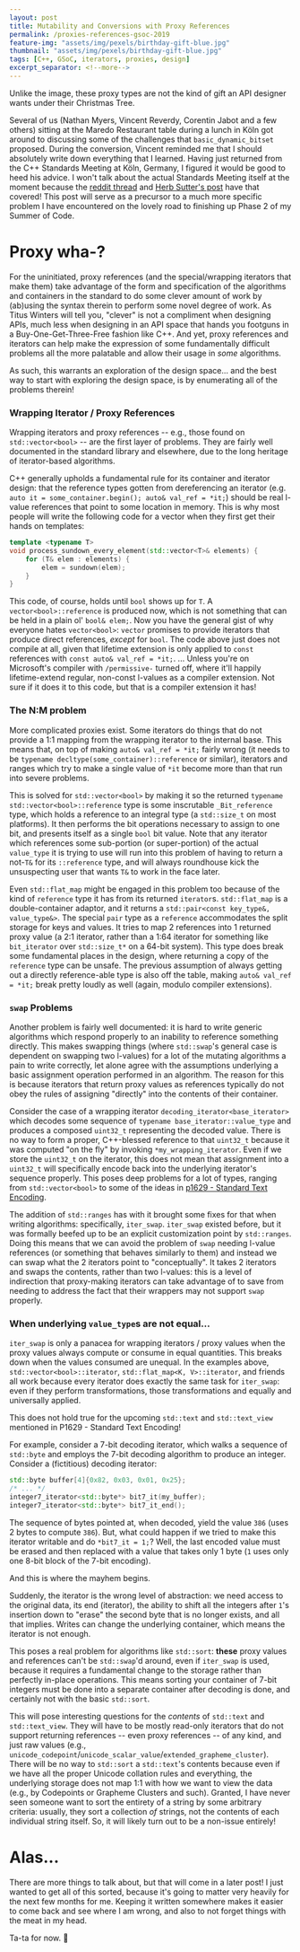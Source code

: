 ```yaml
---
layout: post
title: Mutability and Conversions with Proxy References
permalink: /proxies-references-gsoc-2019
feature-img: "assets/img/pexels/birthday-gift-blue.jpg"
thumbnail: "assets/img/pexels/birthday-gift-blue.jpg"
tags: [C++, GSoC, iterators, proxies, design]
excerpt_separator: <!--more-->
---
```


Unlike the image, these proxy types are not the kind of gift an API designer wants under their Christmas Tree.<!--more-->

Several of us (Nathan Myers, Vincent Reverdy, Corentin Jabot and a few others) sitting at the Maredo Restaurant table during a lunch in Köln got around to discussing some of the challenges that `basic_dynamic_bitset` proposed. During the conversion, Vincent reminded me that I should absolutely write down everything that I learned. Having just returned from the C++ Standards Meeting at Köln, Germany, I figured it would be good to heed his advice. I won't talk about the actual Standards Meeting itself at the moment because the [reddit thread](https://www.reddit.com/r/cpp/comments/cfk9de/201907_cologne_iso_c_committee_trip_report_the/) and [Herb Sutter's post](https://herbsutter.com/2019/07/20/trip-report-summer-iso-c-standards-meeting-cologne/) have that covered! This post will serve as a precursor to a much more specific problem I have encountered on the lovely road to finishing up Phase 2 of my Summer of Code.



# Proxy wha-?

For the uninitiated, proxy references (and the special/wrapping iterators that make them) take advantage of the form and specification of the algorithms and containers in the standard to do some clever amount of work by (ab)using the syntax therein to perform some novel degree of work. As Titus Winters will tell you, "clever" is not a compliment when designing APIs, much less when designing in an API space that hands you footguns in a Buy-One-Get-Three-Free fashion like C++. And yet, proxy references and iterators can help make the expression of some fundamentally difficult problems all the more palatable and allow their usage in _some_ algorithms.

As such, this warrants an exploration of the design space... and the best way to start with exploring the design space, is by enumerating all of the problems therein!



### Wrapping Iterator / Proxy References

Wrapping iterators and proxy references -- e.g., those found on `std::vector<bool>` -- are the first layer of problems. They are fairly well documented in the standard library and elsewhere, due to the long heritage of iterator-based algorithms.

C++ generally upholds a fundamental rule for its container and iterator design: that the reference types gotten from dereferencing an iterator (e.g. `auto it = some_container.begin(); auto& val_ref = *it;`) should be real l-value references that point to some location in memory. This is why most people will write the following code for a vector when they first get their hands on templates:

```cpp
template <typename T>
void process_sundown_every_element(std::vector<T>& elements) {
	for (T& elem : elements) {
		elem = sundown(elem);
	}
}
```

This code, of course, holds until `bool` shows up for `T`. A `vector<bool>::reference` is produced now, which is not something that can be held in a plain ol' `bool& elem;`. Now you have the general gist of why everyone hates `vector<bool>`: `vector` promises to provide iterators that produce direct references, _except_ for `bool`. The code above just does not compile at all, given that lifetime extension is only applied to `const` references with `const auto& val_ref = *it;`. ... Unless you're on Microsoft's compiler with `/permissive-` turned off, where it'll happily lifetime-extend regular, non-const l-values as a compiler extension. Not sure if it does it to this code, but that is a compiler extension it has!


### The N:M problem

More complicated proxies exist. Some iterators do things that do not provide a 1:1 mapping from the wrapping iterator to the internal base. This means that, on top of making `auto& val_ref = *it;` fairly wrong (it needs to be `typename decltype(some_container)::reference` or similar), iterators and ranges which try to make a single value of `*it` become more than that run into severe problems.

This is solved for `std::vector<bool>` by making it so the returned `typename std::vector<bool>::reference` type is some inscrutable `_Bit_reference` type, which holds a reference to an integral type (a `std::size_t` on most platforms). It then performs the bit operations necessary to assign to one bit, and presents itself as a single `bool` bit value. Note that any iterator which references some sub-portion (or super-portion) of the actual `value_type` it is trying to use will run into this problem of having to return a not-`T&` for its `::reference` type, and will always roundhouse kick the unsuspecting user that wants `T&` to work in the face later.

Even `std::flat_map` might be engaged in this problem too because of the kind of `reference` type it has from its returned `iterator`s. `std::flat_map` is a double-container adaptor, and it returns a `std::pair<const key_type&, value_type&>`. The special `pair` type as a `reference` accommodates the split storage for keys and values. It tries to map 2 references into 1 returned proxy value (a 2:1 iterator, rather than a 1:64 iterator for something like `bit_iterator` over `std::size_t*` on a 64-bit system). This type does break some fundamental places in the design, where returning a copy of the `reference` type can be unsafe. The previous assumption of always getting out a directly reference-able type is also off the table, making `auto& val_ref = *it;` break pretty loudly as well (again, modulo compiler extensions).


### `swap` Problems

Another problem is fairly well documented: it is hard to write generic algorithms which respond properly to an inability to reference something directly. This makes swapping things (where `std::swap`'s general case is dependent on swapping two l-values) for a lot of the mutating algorithms a pain to write correctly, let alone agree with the assumptions underlying a basic assignment operation performed in an algorithm. The reason for this is because iterators that return proxy values as references typically do not obey the rules of assigning "directly" into the contents of their container.

Consider the case of a wrapping iterator `decoding_iterator<base_iterator>` which decodes some sequence of `typename base_iterator::value_type` and produces a composed `uint32_t` representing the decoded value. There is no way to form a proper, C++-blessed reference to that `uint32_t` because it was computed "on the fly" by invoking `*my_wrapping_iterator`. Even if we store the `uint32_t` on the iterator, this does not mean that assignment into a `uint32_t` will specifically encode back into the underlying iterator's sequence properly. This poses deep problems for a lot of types, ranging from `std::vector<bool>` to some of the ideas in [p1629 - Standard Text Encoding](/vendor/future_cxx/papers/d1629.html).

The addition of `std::ranges` has with it brought some fixes for that when writing algorithms: specifically, `iter_swap`. `iter_swap` existed before, but it was formally beefed up to be an explicit customization point by `std::ranges`. Doing this means that we can avoid the problem of `swap` needing l-value references (or something that behaves similarly to them) and instead we can swap what the 2 iterators point to "conceptually". It takes 2 iterators and swaps the contents, rather than two l-values: this is a level of indirection that proxy-making iterators can take advantage of to save from needing to address the fact that their wrappers may not support `swap` properly.


### When underlying `value_type`s are not equal...

`iter_swap` is only a panacea for wrapping iterators / proxy values when the proxy values always compute or consume in equal quantities. This breaks down when the values consumed are unequal. In the examples above, `std::vector<bool>::iterator`, `std::flat_map<K, V>::iterator`, and friends all work because every iterator does exactly the same task for `iter_swap`: even if they perform transformations, those transformations and equally and universally applied.

This does not hold true for the upcoming `std::text` and `std::text_view` mentioned in P1629 - Standard Text Encoding!

For example, consider a 7-bit decoding iterator, which walks a sequence of `std::byte` and employs the 7-bit decoding algorithm to produce an integer. Consider a (fictitious) decoding iterator:

```cpp
std::byte buffer[4]{0x82, 0x03, 0x01, 0x25};
/* ... */
integer7_iterator<std::byte*> bit7_it(my_buffer);
integer7_iterator<std::byte*> bit7_it_end();
```

The sequence of bytes pointed at, when decoded, yield the value `386` (uses 2 bytes to compute `386`). But, what could happen if we tried to make this iterator writable and do `*bit7_it = 1;`? Well, the last encoded value must be erased and then replaced with a value that takes only 1 byte (`1` uses only one 8-bit block of the 7-bit encoding).

And this is where the mayhem begins.

Suddenly, the iterator is the wrong level of abstraction: we need access to the original data, its end (iterator), the ability to shift all the integers after `1`'s insertion down to "erase" the second byte that is no longer exists, and all that implies. Writes can change the underlying container, which means the iterator is not enough.

This poses a real problem for algorithms like `std::sort`: **these** proxy values and references can't be `std::swap`'d around, even if `iter_swap` is used, because it requires a fundamental change to the storage rather than perfectly in-place operations. This means sorting your container of 7-bit integers must be done into a separate container after decoding is done, and certainly not with the basic `std::sort`.

This will pose interesting questions for the _contents_ of `std::text` and `std::text_view`. They will have to be mostly read-only iterators that do not support returning references -- even proxy references -- of any kind, and just raw values (e.g., `unicode_codepoint`/`unicode_scalar_value`/`extended_grapheme_cluster`). There will be no way to `std::sort` a `std::text`'s contents because even if we have all the proper Unicode collation rules and everything, the underlying storage does not map 1:1 with how we want to view the data (e.g., by Codepoints or Grapheme Clusters and such). Granted, I have never seen someone want to sort the entirety of a string by some arbitrary criteria: usually, they sort a collection _of_ strings, not the contents of each individual string itself. So, it will likely turn out to be a non-issue entirely!



# Alas...

There are more things to talk about, but that will come in a later post! I just wanted to get all of this sorted, because it's going to matter very heavily for the next few months for me. Keeping it written somewhere makes it easier to come back and see where I am wrong, and also to not forget things with the meat in my head.

Ta-ta for now. 💚
